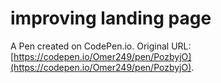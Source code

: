 # improving landing page

A Pen created on CodePen.io. Original URL: [https://codepen.io/Omer249/pen/PozbyjO](https://codepen.io/Omer249/pen/PozbyjO).


